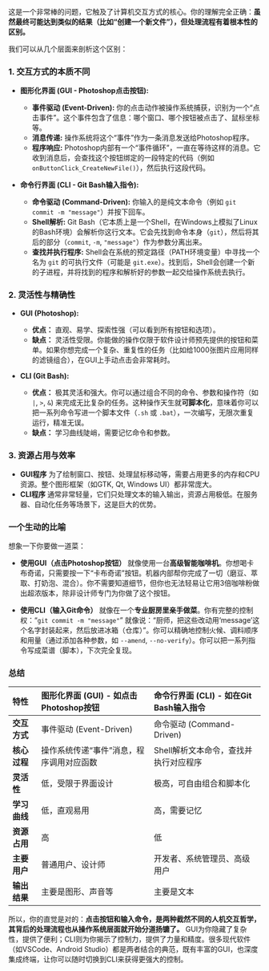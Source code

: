 这是一个非常棒的问题，它触及了计算机交互方式的核心。你的理解完全正确：**虽然最终可能达到类似的结果（比如“创建一个新文件”），但处理流程有着根本性的区别。**

我们可以从几个层面来剖析这个区别：

### 1. 交互方式的本质不同

*   **图形化界面 (GUI - Photoshop点击按钮):**
    *   **事件驱动 (Event-Driven):** 你的点击动作被操作系统捕获，识别为一个“点击事件”。这个事件包含了信息：哪个窗口、哪个按钮被点击了、鼠标坐标等。
    *   **消息传递:** 操作系统将这个“事件”作为一条消息发送给Photoshop程序。
    *   **程序响应:** Photoshop内部有一个“事件循环”，一直在等待这样的消息。它收到消息后，会查找这个按钮绑定的一段特定的代码（例如 `onButtonClick_CreateNewFile()`），然后执行这段代码。

*   **命令行界面 (CLI - Git Bash输入指令):**
    *   **命令驱动 (Command-Driven):** 你输入的是纯文本命令（例如 `git commit -m "message"`）并按下回车。
    *   **Shell解析:** Git Bash（它本质上是一个Shell，在Windows上模拟了Linux的Bash环境）会解析你这行文本。它会先找到命令本身（`git`），然后将其后的部分（`commit`, `-m`, `"message"`）作为参数分离出来。
    *   **查找并执行程序:** Shell会在系统的预定路径（PATH环境变量）中寻找一个名为 `git` 的可执行文件（可能是 `git.exe`）。找到后，Shell会创建一个新的子进程，并将找到的程序和解析好的参数一起交给操作系统去执行。

### 2. 灵活性与精确性

*   **GUI (Photoshop):**
    *   **优点：** 直观、易学、探索性强（可以看到所有按钮和选项）。
    *   **缺点：** 灵活性受限。你能做的操作仅限于软件设计师预先提供的按钮和菜单。如果你想完成一个复杂、重复性的任务（比如给1000张图片应用同样的滤镜组合），在GUI上手动点击会非常耗时。

*   **CLI (Git Bash):**
    *   **优点：** 极其灵活和强大。你可以通过组合不同的命令、参数和操作符（如 `|`, `>`, `&`) 来完成无比复杂的任务。这种操作天生就**可脚本化**，意味着你可以把一系列命令写进一个脚本文件（`.sh` 或 `.bat`），一次编写，无限次重复运行，精准无误。
    *   **缺点：** 学习曲线陡峭，需要记忆命令和参数。

### 3. 资源占用与效率

*   **GUI程序** 为了绘制窗口、按钮、处理鼠标移动等，需要占用更多的内存和CPU资源。整个图形框架（如GTK, Qt, Windows UI）都非常庞大。
*   **CLI程序** 通常非常轻量，它们只处理文本的输入输出，资源占用极低。在服务器、自动化任务等场景下，这是巨大的优势。

### 一个生动的比喻

想象一下你要做一道菜：

*   **使用GUI（点击Photoshop按钮）** 就像使用一台**高级智能咖啡机**。你想喝卡布奇诺，只需要按一下“卡布奇诺”按钮。机器内部帮你完成了一切（磨豆、萃取、打奶泡、混合）。你不需要知道细节，但你也无法轻易让它用3倍咖啡粉做出超浓版本，除非设计师专门为你做了这个按钮。

*   **使用CLI（输入Git命令）** 就像在一个**专业厨房里亲手做菜**。你有完整的控制权：“`git commit -m "message"`” 就像说：“厨师，把这些改动用‘message’这个名字封装起来，然后放进冰箱（仓库）”。你可以精确地控制火候、调料顺序和用量（通过添加各种参数，如 `--amend`, `--no-verify`）。你可以把一系列指令写成菜谱（脚本），下次完全复现。

### 总结

| 特性 | 图形化界面 (GUI) - 如点击Photoshop按钮 | 命令行界面 (CLI) - 如在Git Bash输入指令 |
| :--- | :--- | :--- |
| **交互方式** | 事件驱动 (Event-Driven) | 命令驱动 (Command-Driven) |
| **核心过程** | 操作系统传递“事件”消息，程序调用对应函数 | Shell解析文本命令，查找并执行对应程序 |
| **灵活性** | 低，受限于界面设计 | 极高，可自由组合和脚本化 |
| **学习曲线** | 低，直观易用 | 高，需要记忆 |
| **资源占用** | 高 | 低 |
| **主要用户** | 普通用户、设计师 | 开发者、系统管理员、高级用户 |
| **输出结果** | 主要是图形、声音等 | 主要是文本 |

所以，你的直觉是对的：**点击按钮和输入命令，是两种截然不同的人机交互哲学，其背后的处理流程也从操作系统层面就开始分道扬镳了。** GUI为你隐藏了复杂性，提供了便利；CLI则为你揭示了控制力，提供了力量和精度。很多现代软件（如VSCode、Android Studio）都是两者结合的典范，既有丰富的GUI，也深度集成终端，让你可以随时切换到CLI来获得更强大的控制。